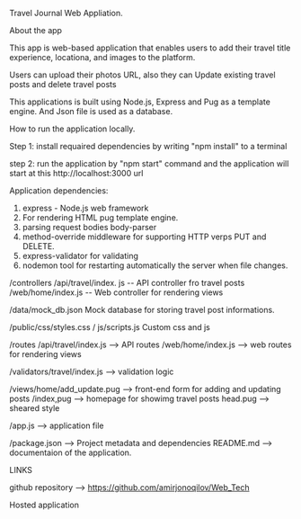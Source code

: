 Travel Journal Web Appliation.

About the app

This app is web-based application that enables users to add their travel title experience, locationa, and images to the platform.

Users can upload their photos URL, also they can Update existing travel posts and delete travel posts

This applications is built using Node.js, Express and Pug as a template engine. And Json file is used as a database.

How to run the application locally.

Step 1: install requaired dependencies by writing "npm install" to a terminal

step 2: run the application by "npm start" command and the application will start at this http://localhost:3000 url


Application dependencies:

1. express - Node.js web framework
2. For rendering HTML pug template engine.
3. parsing request bodies body-parser
4. method-override middleware for supporting HTTP verps PUT and DELETE.
5. express-validator for  validating
6. nodemon tool for restarting automatically the server when file changes.

/controllers
   /api/travel/index. js --  API controller fro travel posts
   /web/home/index.js -- Web controller for rendering views

/data/mock_db.json Mock database for storing travel post informations.

/public/css/styles.css 
       / js/scripts.js Custom css and js

/routes
       /api/travel/index.js --> API routes
       /web/home/index.js --> web routes for rendering views

/validators/travel/index.js --> validation logic

/views/home/add_update.pug --> front-end form for adding and updating posts
           /index,pug --> homepage for showimg travel posts
      head.pug --> sheared style 

/app.js --> application file

/package.json --> Project metadata and dependencies
README.md --> documentaion of the application.


LINKS

github repository --> https://github.com/amirjonoqilov/Web_Tech

Hosted application 


